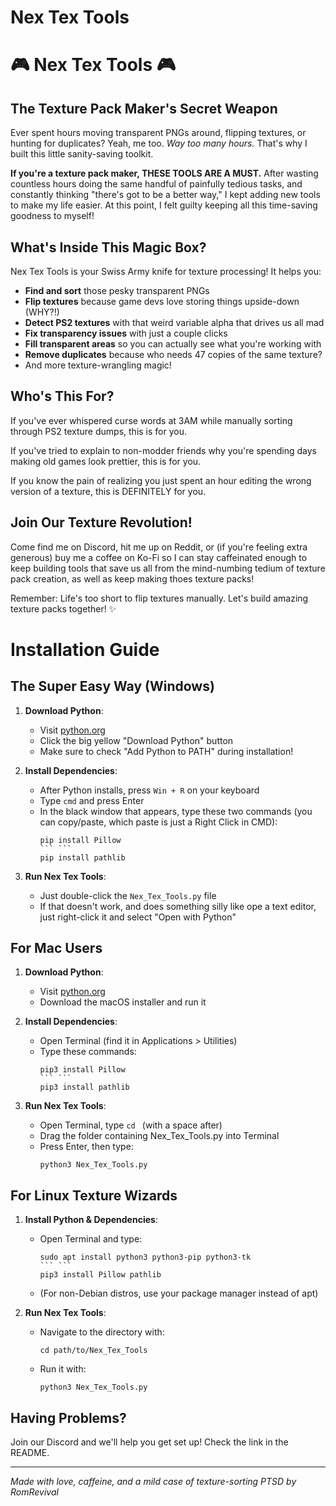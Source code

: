 ﻿# Nex Tex Tools
# 🎮 Nex Tex Tools 🎮

## The Texture Pack Maker's Secret Weapon

Ever spent hours moving transparent PNGs around, flipping textures, or hunting for duplicates? Yeah, me too. *Way too many hours.* That's why I built this little sanity-saving toolkit.

**If you're a texture pack maker, THESE TOOLS ARE A MUST.** After wasting countless hours doing the same handful of painfully tedious tasks, and constantly thinking "there's got to be a better way," I kept adding new tools to make my life easier. At this point, I felt guilty keeping all this time-saving goodness to myself!

## What's Inside This Magic Box?

Nex Tex Tools is your Swiss Army knife for texture processing! It helps you:

- **Find and sort** those pesky transparent PNGs
- **Flip textures** because game devs love storing things upside-down (WHY?!)
- **Detect PS2 textures** with that weird variable alpha that drives us all mad
- **Fix transparency issues** with just a couple clicks
- **Fill transparent areas** so you can actually see what you're working with
- **Remove duplicates** because who needs 47 copies of the same texture?
- And more texture-wrangling magic!

## Who's This For?

If you've ever whispered curse words at 3AM while manually sorting through PS2 texture dumps, this is for you.

If you've tried to explain to non-modder friends why you're spending days making old games look prettier, this is for you.

If you know the pain of realizing you just spent an hour editing the wrong version of a texture, this is DEFINITELY for you.

## Join Our Texture Revolution!

Come find me on Discord, hit me up on Reddit, or (if you're feeling extra generous) buy me a coffee on Ko-Fi so I can stay caffeinated enough to keep building tools that save us all from the mind-numbing tedium of texture pack creation, as well as keep making thoes texture packs!

Remember: Life's too short to flip textures manually. Let's build amazing texture packs together! ✨

# Installation Guide

## The Super Easy Way (Windows)

1. **Download Python**: 
   - Visit [python.org](https://www.python.org/downloads/)
   - Click the big yellow "Download Python" button
   - Make sure to check "Add Python to PATH" during installation!

2. **Install Dependencies**:
   - After Python installs, press `Win + R` on your keyboard
   - Type `cmd` and press Enter
   - In the black window that appears, type these two commands (you can copy/paste, which paste is just a Right Click in CMD):
     ```
     pip install Pillow
     ``` ```
     pip install pathlib
     ```

3. **Run Nex Tex Tools**:
   - Just double-click the `Nex_Tex_Tools.py` file
   - If that doesn't work, and does something silly like ope a text editor, just right-click it and select "Open with Python"

## For Mac Users

1. **Download Python**:
   - Visit [python.org](https://www.python.org/downloads/)
   - Download the macOS installer and run it

2. **Install Dependencies**:
   - Open Terminal (find it in Applications > Utilities)
   - Type these commands:
     ```
     pip3 install Pillow
     ``` ```
     pip3 install pathlib
     ```

3. **Run Nex Tex Tools**:
   - Open Terminal, type `cd ` (with a space after)
   - Drag the folder containing Nex_Tex_Tools.py into Terminal
   - Press Enter, then type:
     ```
     python3 Nex_Tex_Tools.py
     ```

## For Linux Texture Wizards

1. **Install Python & Dependencies**:
   - Open Terminal and type:
     ```
     sudo apt install python3 python3-pip python3-tk
     ``` ```
     pip3 install Pillow pathlib
     ```
   - (For non-Debian distros, use your package manager instead of apt)

2. **Run Nex Tex Tools**:
   - Navigate to the directory with:
     ```
     cd path/to/Nex_Tex_Tools
     ```
   - Run it with:
     ```
     python3 Nex_Tex_Tools.py
     ```

## Having Problems?

Join our Discord and we'll help you get set up! Check the link in the README.

---

*Made with love, caffeine, and a mild case of texture-sorting PTSD by RomRevival*
